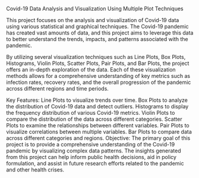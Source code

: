 Covid-19 Data Analysis and Visualization Using Multiple Plot Techniques

This project focuses on the analysis and visualization of Covid-19 data using various statistical and graphical techniques. The Covid-19 pandemic has created vast amounts of data, and this project aims to leverage this data to better understand the trends, impacts, and patterns associated with the pandemic.

By utilizing several visualization techniques such as Line Plots, Box Plots, Histograms, Violin Plots, Scatter Plots, Pair Plots, and Bar Plots, the project offers an in-depth exploration of the data. Each of these visualization methods allows for a comprehensive understanding of key metrics such as infection rates, recovery rates, and the overall progression of the pandemic across different regions and time periods.

Key Features:
Line Plots to visualize trends over time.
Box Plots to analyze the distribution of Covid-19 data and detect outliers.
Histograms to display the frequency distribution of various Covid-19 metrics.
Violin Plots to compare the distribution of the data across different categories.
Scatter Plots to examine the relationships between different variables.
Pair Plots to visualize correlations between multiple variables.
Bar Plots to compare data across different categories and regions.
Objective:
The primary goal of this project is to provide a comprehensive understanding of the Covid-19 pandemic by visualizing complex data patterns. The insights generated from this project can help inform public health decisions, aid in policy formulation, and assist in future research efforts related to the pandemic and other health crises.
